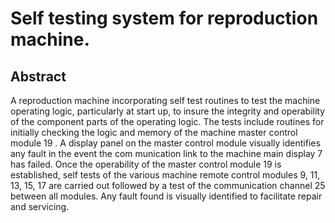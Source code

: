 # Self testing system for reproduction machine.

## Abstract
A reproduction machine incorporating self test routines to test the machine operating logic, particularly at start up, to insure the integrity and operability of the component parts of the operating logic. The tests include routines for initially checking the logic and memory of the machine master control module 19 . A display panel on the master control module visually identifies any fault in the event the com munication link to the machine main display 7 has failed. Once the operability of the master control module 19 is established, self tests of the various machine remote control modules 9, 11, 13, 15, 17 are carried out followed by a test of the communication channel 25 between all modules. Any fault found is visually identified to facilitate repair and servicing.